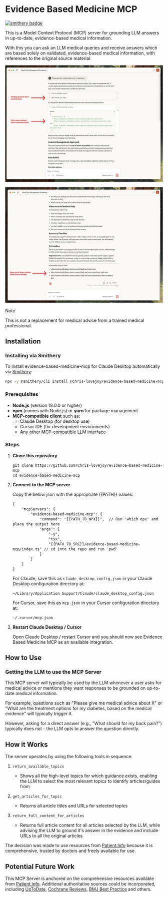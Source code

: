 # Evidence Based Medicine MCP

[![smithery badge](https://smithery.ai/badge/@chris-lovejoy/evidence-based-medicine-mcp)](https://smithery.ai/server/@chris-lovejoy/evidence-based-medicine-mcp)

This is a Model Context Protocol (MCP) server for grounding LLM answers in up-to-date, evidence-based medical information.

With this you can ask an LLM medical queries and receive answers which are based solely on validated, evidence-based medical information, with references to the original source material.

![](example-part1.png)

![](example-part2.png)


> [!NOTE]
> This is not a replacement for medical advice from a trained medical professional.


## Installation

### Installing via Smithery

To install evidence-based-medicine-mcp for Claude Desktop automatically via [Smithery](https://smithery.ai/server/@chris-lovejoy/evidence-based-medicine-mcp):

```bash
npx -y @smithery/cli install @chris-lovejoy/evidence-based-medicine-mcp --client claude
```

### Prerequisites

- **Node.js** (version 18.0.0 or higher)
- **npm** (comes with Node.js) or **yarn** for package management
- **MCP-compatible client** such as:
  - Claude Desktop (for desktop use)
  - Cursor IDE (for development environments)
  - Any other MCP-compatible LLM interface



### Steps

1. **Clone this repository**

    ```
    git clone https://github.com/chris-lovejoy/evidence-based-medicine-mcp
    cd evidence-based-medicine-mcp
    ```

2. **Connect to the MCP server**

    Copy the below json with the appropriate {{PATH}} values:

    ```
    {
        "mcpServers": {
            "evidence-based-medicine-mcp": {
                "command": "{{PATH_TO_NPX}}",  // Run 'which npx' and place the output here
                "args": [
                    "-y",
                    "tsx",
                    "{{PATH_TO_SRC}}/evidence-based-medicine-mcp/index.ts" // cd into the repo and run 'pwd'
                ]
            }
        }  
    }
    ```

    For Claude, save this as `claude_desktop_config.json` in your Claude Desktop configuration directory at:

    ```
    ~/Library/Application Support/Claude/claude_desktop_config.json
    ```

    For Cursor, save this as `mcp.json` in your Cursor configuration directory at:

    ```
    ~/.cursor/mcp.json
    ```

3. **Restart Claude Desktop / Cursor**

    Open Claude Desktop / restart Cursor and you should now see Evidence Based Medicine MCP as an available integration.



## How to Use

### Getting the LLM to use the MCP Server

This MCP server will typically be used by the LLM whenever a user asks for medical advice or mentions they want responses to be grounded on up-to-date medical information.

For example, questions such as "Please give me medical advice about X" or "What are the treatment options for my diabetes, based on the medical evidence" will typically trigger it.

However, asking for a direct answer (e.g., "What should for my back pain?") typically does not - the LLM opts to answer the question directly.


## How it Works

The server operates by using the following tools in sequence:

1. `return_available_topics`
    - Shows all the high-level topics for which guidance exists, enabling the LLM to select the most relevant topics to identify articles/guides from


2. `get_articles_for_topic`
    - Returns all article titles and URLs for selected topics

3. `return_full_content_for_articles`
    - Returns full article content for all articles selected by the LLM, while advising the LLM to ground it's answer in the evidence and include URLs to all the original articles


The decision was made to use resources from [Patient.Info](https://patient.info/) because it is comprehensive, trusted by doctors and freely available for use. 


## Potential Future Work

This MCP Server is anchored on the comprehensive resources available from [Patient.info](https://patient.info/). Additional authoritative sources could be incorporated, including [UpToDate](https://www.uptodate.com/), [Cochrane Reviews](https://www.cochranelibrary.com/), [BMJ Best Practice](https://bestpractice.bmj.com/) and others.
